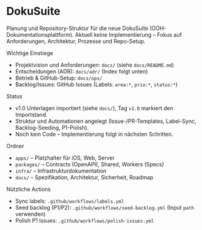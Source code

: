 # DokuSuite

Planung und Repository-Struktur für die neue DokuSuite (OOH-Dokumentationsplattform). Aktuell keine Implementierung – Fokus auf Anforderungen, Architektur, Prozesse und Repo-Setup.

Wichtige Einstiege
- Projektvision und Anforderungen: `docs/` (siehe `docs/README.md`)
- Entscheidungen (ADR): `docs/adr/` (Index folgt unten)
- Betrieb & GitHub-Setup: `docs/ops/`
- Backlog/Issues: GitHub Issues (Labels: `area:*`, `prio:*`, `status:*`)

Status
- v1.0 Unterlagen importiert (siehe `docs/`), Tag `v1.0` markiert den Importstand.
- Struktur und Automationen angelegt (Issue-/PR-Templates, Label-Sync, Backlog-Seeding, P1-Polish).
- Noch kein Code – Implementierung folgt in nächsten Schritten.

Ordner
- `apps/` – Platzhalter für iOS, Web, Server
- `packages/` – Contracts (OpenAPI), Shared, Workers (Specs)
- `infra/` – Infrastrukturdokumentation
- `docs/` – Spezifikation, Architektur, Sicherheit, Roadmap

Nützliche Actions
- Sync labels: `.github/workflows/labels.yml`
- Seed backlog (P1/P2): `.github/workflows/seed-backlog.yml` (Input `path` verwenden)
- Polish P1 issues: `.github/workflows/polish-issues.yml`
